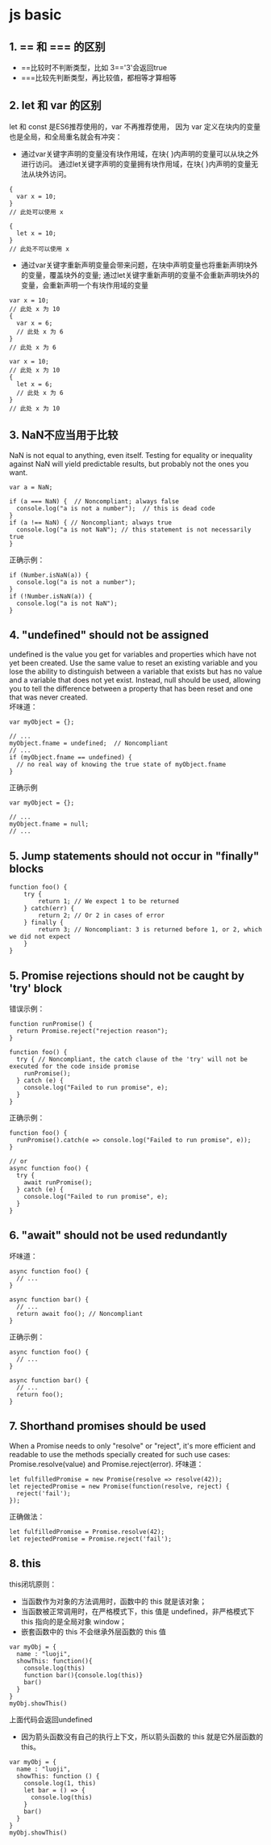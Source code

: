 # js basic

## 1. == 和 === 的区别
- ==比较时不判断类型，比如 3=='3'会返回true
- ===比较先判断类型，再比较值，都相等才算相等

## 2. let 和 var 的区别
let 和 const 是ES6推荐使用的，var 不再推荐使用，
因为 var 定义在块内的变量也是全局，和全局重名就会有冲突：

- 通过var关键字声明的变量没有块作用域，在块{ }内声明的变量可以从块之外进行访问。
   通过let关键字声明的变量拥有块作用域，在块{ }内声明的变量无法从块外访问。
``` 
{ 
  var x = 10; 
}
// 此处可以使用 x

{ 
  let x = 10;
}
// 此处不可以使用 x
```
 
- 通过var关键字重新声明变量会带来问题，在块中声明变量也将重新声明块外的变量，覆盖块外的变量; 通过let关键字重新声明的变量不会重新声明块外的变量，会重新声明一个有块作用域的变量
```
var x = 10;
// 此处 x 为 10
{ 
  var x = 6;
  // 此处 x 为 6
}
// 此处 x 为 6

var x = 10;
// 此处 x 为 10
{ 
  let x = 6;
  // 此处 x 为 6
}
// 此处 x 为 10
```

## 3. NaN不应当用于比较
NaN is not equal to anything, even itself. Testing for equality or inequality against NaN will yield predictable results, but probably not the ones you want.
```
var a = NaN;

if (a === NaN) {  // Noncompliant; always false
  console.log("a is not a number");  // this is dead code
}
if (a !== NaN) { // Noncompliant; always true
  console.log("a is not NaN"); // this statement is not necessarily true
}
```
正确示例：
```
if (Number.isNaN(a)) {
  console.log("a is not a number");
}
if (!Number.isNaN(a)) {
  console.log("a is not NaN");
}
```

## 4. "undefined" should not be assigned
undefined is the value you get for variables and properties which have not yet been created. Use the same value to reset an existing variable and you lose the ability to distinguish between a variable that exists but has no value and a variable that does not yet exist. Instead, null should be used, allowing you to tell the difference between a property that has been reset and one that was never created.
<br>
坏味道：
```
var myObject = {};

// ...
myObject.fname = undefined;  // Noncompliant
// ...
if (myObject.fname == undefined) {
  // no real way of knowing the true state of myObject.fname
}
```
正确示例
```
var myObject = {};

// ...
myObject.fname = null;
// ...
```

## 5.  Jump statements should not occur in "finally" blocks
```
function foo() {
    try {
        return 1; // We expect 1 to be returned
    } catch(err) {
        return 2; // Or 2 in cases of error
    } finally {
        return 3; // Noncompliant: 3 is returned before 1, or 2, which we did not expect
    }
}
```

## 5. Promise rejections should not be caught by 'try' block
错误示例：
```
function runPromise() {
  return Promise.reject("rejection reason");
}

function foo() {
  try { // Noncompliant, the catch clause of the 'try' will not be executed for the code inside promise
    runPromise();
  } catch (e) {
    console.log("Failed to run promise", e);
  }
}
```
正确示例：
```
function foo() {
  runPromise().catch(e => console.log("Failed to run promise", e));
}

// or
async function foo() {
  try {
    await runPromise();
  } catch (e) {
    console.log("Failed to run promise", e);
  }
}
```

## 6. "await" should not be used redundantly
坏味道：
```
async function foo() {
  // ...
}

async function bar() {
  // ...
  return await foo(); // Noncompliant
}
```
正确示例：
```
async function foo() {
  // ...
}

async function bar() {
  // ...
  return foo();
}
```

## 7. Shorthand promises should be used
When a Promise needs to only "resolve" or "reject", it's more efficient and readable to use the methods specially created for such use cases: Promise.resolve(value) and Promise.reject(error).
坏味道：
```
let fulfilledPromise = new Promise(resolve => resolve(42));
let rejectedPromise = new Promise(function(resolve, reject) {
  reject('fail');
});
```
正确做法：
```
let fulfilledPromise = Promise.resolve(42);
let rejectedPromise = Promise.reject('fail');
```

## 8. this
this闭坑原则：
- 当函数作为对象的方法调用时，函数中的 this 就是该对象；
- 当函数被正常调用时，在严格模式下，this 值是 undefined，非严格模式下 this 指向的是全局对象 window；
- 嵌套函数中的 this 不会继承外层函数的 this 值
```
var myObj = {
  name : "luoji", 
  showThis: function(){
    console.log(this)
    function bar(){console.log(this)}
    bar()
  }
}
myObj.showThis()
```
上面代码会返回undefined

- 因为箭头函数没有自己的执行上下文，所以箭头函数的 this 就是它外层函数的 this。
```
var myObj = {
  name : "luoji", 
  showThis: function () {
    console.log(1, this)
    let bar = () => {
      console.log(this)
    }
    bar()
  }
}
myObj.showThis()
```
